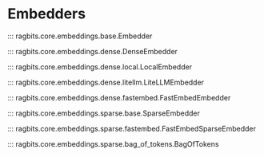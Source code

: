 # Embedders

::: ragbits.core.embeddings.base.Embedder

::: ragbits.core.embeddings.dense.DenseEmbedder

::: ragbits.core.embeddings.dense.local.LocalEmbedder

::: ragbits.core.embeddings.dense.litellm.LiteLLMEmbedder

::: ragbits.core.embeddings.dense.fastembed.FastEmbedEmbedder

::: ragbits.core.embeddings.sparse.base.SparseEmbedder

::: ragbits.core.embeddings.sparse.fastembed.FastEmbedSparseEmbedder

::: ragbits.core.embeddings.sparse.bag_of_tokens.BagOfTokens